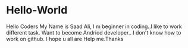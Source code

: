 # Hello-World
Hello Coders
My Name is Saad Ali, I m beginner in coding..I like to work different task.
Want to become Andriod developer..
I don't know how to work on github. I hope u all are Help me.Thanks
